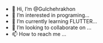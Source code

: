 - 👋 Hi, I’m @Gulchehrakhon
- 👀 I’m interested in programing...
- 🌱 I’m currently learning FLUTTER...
- 💞️ I’m looking to collaborate on ...
- 📫 How to reach me ...

<!---
Gulchehrakhon/Gulchehrakhon is a ✨ special ✨ repository because its `README.md` (this file) appears on your GitHub profile.
You can click the Preview link to take a look at your changes.
--->
